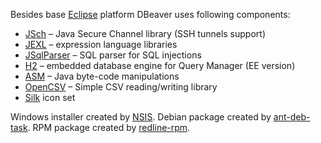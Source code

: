 Besides base [Eclipse](https://www.eclipse.org/) platform DBeaver uses following components:

- [JSch](http://www.jcraft.com/jsch/) – Java Secure Channel library (SSH tunnels support)
- [JEXL](http://commons.apache.org/proper/commons-jexl/) – expression language libraries
- [JSqlParser](https://github.com/JSQLParser/JSqlParser) – SQL parser for SQL injections
- [H2](http://h2database.com/) – embedded database engine for Query Manager (EE version)
- [ASM](http://asm.ow2.org/) – Java byte-code manipulations
- [OpenCSV](http://opencsv.sourceforge.net/) – Simple CSV reading/writing library
- [Silk](http://www.famfamfam.com/lab/icons/silk/) icon set

Windows installer created by [NSIS](http://nsis.sourceforge.net/).
Debian package created by [ant-deb-task](https://github.com/mscurtescu/ant-deb-task).
RPM package created by [redline-rpm](https://github.com/craigwblake/redline).